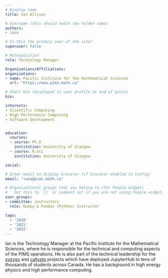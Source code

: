 ```yaml
---
# Display name
title: Ian Allison

# Username (this should match the folder name)
authors:
- iana

# Is this the primary user of the site?
superuser: false

# Role/position
role: Technology Manager

Organizations/Affiliations:
organizations:
- name: Pacific Institute for the Mathematical Sciences
  url: "https://www.pims.math.ca"

# Short bio (displayed in user profile at end of posts)
bio: 

interests:
- Scientific Computing
- High Performance Computing
- Software Development


education:
  courses:
  - course: Ph.D
    institution: University of Glasgow
  - course: M.Sci
    institution: University of Glasgow

social:

# Enter email to display Gravatar (if Gravatar enabled in Config)
email: "iana@pims.math.ca"

# Organizational groups that you belong to (for People widget)
#   Set this to `[]` or comment out if you are not using People widget.
user_groups:
- committee: instructors
  role: Numpy & Pandas (Python) Instructor

tags:
  - '2020'
  - '2021'
  - '2022'
---
```

Ian is the Technology Manager at the Pacific Institute for the Mathematical
Sciences, where he is responsible for the technical and computing aspects of the
PIMS operations. He is also part of the technical leadership for the
[syzygy](https://syzygy.ca) and [callysto](https://callysto.ca) projects which
have deployed JupyterHub to tens of thousands of students across Canada.
He has a background in high energy physics and high performance computing.
